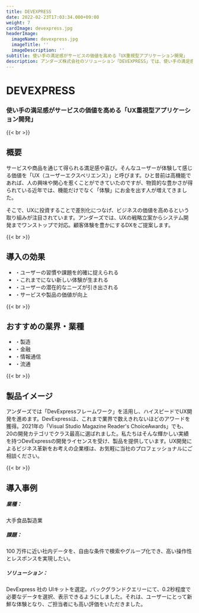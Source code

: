 ```yaml
---
title: DEVEXPRESS
date: 2022-02-23T17:03:34.000+09:00
weight: 7
cardImage: devexpress.jpg
headerImage:
  imageName: devexpress.jpg
  imageTitle: ''
  imageDescription: ''
subtitle: 使い手の満足感がサービスの価値を高める「UX重視型アプリケーション開発」
description: アンダーズ株式会社のソリューション「DEVEXPRESS」では、使い手の満足感がサービスの価値を高める「UX重視型アプリケーション開発」をご提供します。「DevExpressフレームワーク」を活用し、ハイスピードでUX開発を進めます。UX開発によるビジネス革新をお考えの企業様は、お気軽に当社のプロフェッショナルにご相談ください。
---
```

# DEVEXPRESS

### 使い手の満足感がサービスの価値を高める「UX重視型アプリケーション開発」

{{< br >}}

## 概要

サービスや商品を通じて得られる満足感や喜び。そんなユーザーが体験して感じる価値を「UX（ユーザーエクスペリエンス）」と呼びます。ひと昔前は高機能であれば、人の興味や関心を惹くことができていたのですが、物質的な豊かさが得られている近年では、機能だけでなく「体験」にお金を出す人が増えてきました。

そこで、UXに投資することで差別化につなげ、ビジネスの価値を高めるという取り組みが注目されています。アンダーズでは、UXの戦略立案からシステム開発までワンストップで対応。顧客体験を豊かにするDXをご提案します。

{{< br >}}

## 導入の効果

* ・ユーザーの習慣や課題を的確に捉えられる
* ・これまでにない新しい体験が生まれる
* ・ユーザーの潜在的なニーズが引き出される
* ・サービスや製品の価値が向上

{{< br >}}

## おすすめの業界・業種

* ・製造
* ・金融
* ・情報通信
* ・流通

{{< br >}}

## 製品イメージ

アンダーズでは「DevExpressフレームワーク」を活用し、ハイスピードでUX開発を進めます。DevExpressは、これまで業界で数えきれないほどのアワードを獲得。2021年の「Visual Studio Magazine Reader's ChoiceAwards」でも、20の開発カテゴリでクラス最高に選ばれました。私たちはそんな輝かしい実績を持つDevExpressの開発ライセンスを受け、製品を提供しています。UX開発によるビジネス革新をお考えの企業様は、お気軽に当社のプロフェッショナルにご相談ください。

{{< br >}}

## 導入事例

##### **業種**：

大手食品製造業

##### **課題**：

100 万件に近い社内データを、自由な条件で検索やグループ化でき、高い操作性とレスポンスを実現したい。

##### **ソリューション**：

DevExpress 社の UIキットを選定。バックグランドクエリーにて、0.2秒程度で必要なデータを選択、表示できるようにしました。それは、ユーザーにとって新鮮な体験となり、ご担当者にも高い評価をいただきました。